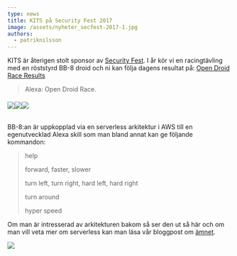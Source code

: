 ```yaml
---
type: news
title: KITS på Security Fest 2017
image: /assets/nyheter_secfest-2017-1.jpg
authors:
  - patriknilsson
---
```


KITS är återigen stolt sponsor av [Security Fest](https://securityfest.com). I år kör vi en racingtävling med en röststyrd BB-8 droid och ni kan följa dagens resultat på: [Open Droid Race Results](https://kits.se/secfest/)

> Alexa: Open Droid Race.

###### ![](/assets/nyheter_secfest-2017-1.jpg)![](/assets/nyheter_secfest-2017-2.jpg)![](/assets/nyheter_secfest-2017-3.jpg)

BB-8:an är uppkopplad via en serverless arkitektur i AWS till en egenutvecklad Alexa skill som man bland annat kan ge följande kommandon:

> help
>
> forward, faster, slower
>
> turn left, turn right, hard left, hard right
>
> turn around
>
> hyper speed

Om man är intresserad av arkitekturen bakom så ser den ut så här och om man vill veta mer om serverless kan man läsa vår bloggpost om [ämnet](/blogg/2017/02/06/serverless-1/).

[![](/assets/nyheter_secfest-2017-4.png)](/assets/nyheter_secfest-2017-4.png)
